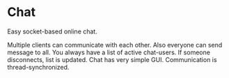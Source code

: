 # Chat

Easy socket-based online chat.

Multiple clients can communicate with each other. Also everyone can send message to all. You always have a list of active chat-users. If someone disconnects, list is updated. Chat has very simple GUI. Communication is thread-synchronized.
